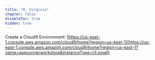 ```yaml
---
title: "N. Virginia"
chapter: false
disableToc: true
hidden: true
---
```


Create a Cloud9 Environment: [https://us-east-1.console.aws.amazon.com/cloud9/home?region=us-east-1](https://us-east-1.console.aws.amazon.com/cloud9/home?region=us-east-1?name=apprunnerworkshop&instanceType=t3.small)
